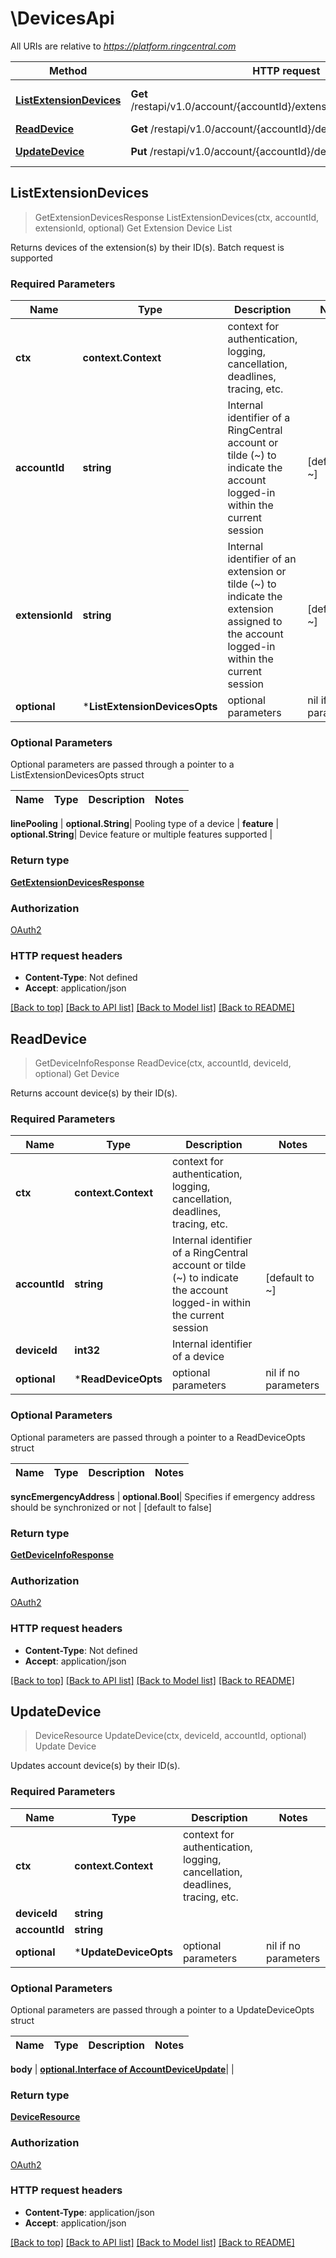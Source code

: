 # \DevicesApi

All URIs are relative to *https://platform.ringcentral.com*

Method | HTTP request | Description
------------- | ------------- | -------------
[**ListExtensionDevices**](DevicesApi.md#ListExtensionDevices) | **Get** /restapi/v1.0/account/{accountId}/extension/{extensionId}/device | Get Extension Device List
[**ReadDevice**](DevicesApi.md#ReadDevice) | **Get** /restapi/v1.0/account/{accountId}/device/{deviceId} | Get Device
[**UpdateDevice**](DevicesApi.md#UpdateDevice) | **Put** /restapi/v1.0/account/{accountId}/device/{deviceId} | Update Device



## ListExtensionDevices

> GetExtensionDevicesResponse ListExtensionDevices(ctx, accountId, extensionId, optional)
Get Extension Device List

Returns devices of the extension(s) by their ID(s). Batch request is supported

### Required Parameters


Name | Type | Description  | Notes
------------- | ------------- | ------------- | -------------
**ctx** | **context.Context** | context for authentication, logging, cancellation, deadlines, tracing, etc.
**accountId** | **string**| Internal identifier of a RingCentral account or tilde (~) to indicate the account logged-in within the current session | [default to ~]
**extensionId** | **string**| Internal identifier of an extension or tilde (~) to indicate the extension assigned to the account logged-in within the current session | [default to ~]
 **optional** | ***ListExtensionDevicesOpts** | optional parameters | nil if no parameters

### Optional Parameters

Optional parameters are passed through a pointer to a ListExtensionDevicesOpts struct


Name | Type | Description  | Notes
------------- | ------------- | ------------- | -------------


 **linePooling** | **optional.String**| Pooling type of a device | 
 **feature** | **optional.String**| Device feature or multiple features supported | 

### Return type

[**GetExtensionDevicesResponse**](GetExtensionDevicesResponse.md)

### Authorization

[OAuth2](../README.md#OAuth2)

### HTTP request headers

- **Content-Type**: Not defined
- **Accept**: application/json

[[Back to top]](#) [[Back to API list]](../README.md#documentation-for-api-endpoints)
[[Back to Model list]](../README.md#documentation-for-models)
[[Back to README]](../README.md)


## ReadDevice

> GetDeviceInfoResponse ReadDevice(ctx, accountId, deviceId, optional)
Get Device

Returns account device(s) by their ID(s).

### Required Parameters


Name | Type | Description  | Notes
------------- | ------------- | ------------- | -------------
**ctx** | **context.Context** | context for authentication, logging, cancellation, deadlines, tracing, etc.
**accountId** | **string**| Internal identifier of a RingCentral account or tilde (~) to indicate the account logged-in within the current session | [default to ~]
**deviceId** | **int32**| Internal identifier of a device | 
 **optional** | ***ReadDeviceOpts** | optional parameters | nil if no parameters

### Optional Parameters

Optional parameters are passed through a pointer to a ReadDeviceOpts struct


Name | Type | Description  | Notes
------------- | ------------- | ------------- | -------------


 **syncEmergencyAddress** | **optional.Bool**| Specifies if emergency address should be synchronized or not | [default to false]

### Return type

[**GetDeviceInfoResponse**](GetDeviceInfoResponse.md)

### Authorization

[OAuth2](../README.md#OAuth2)

### HTTP request headers

- **Content-Type**: Not defined
- **Accept**: application/json

[[Back to top]](#) [[Back to API list]](../README.md#documentation-for-api-endpoints)
[[Back to Model list]](../README.md#documentation-for-models)
[[Back to README]](../README.md)


## UpdateDevice

> DeviceResource UpdateDevice(ctx, deviceId, accountId, optional)
Update Device

Updates account device(s) by their ID(s).

### Required Parameters


Name | Type | Description  | Notes
------------- | ------------- | ------------- | -------------
**ctx** | **context.Context** | context for authentication, logging, cancellation, deadlines, tracing, etc.
**deviceId** | **string**|  | 
**accountId** | **string**|  | 
 **optional** | ***UpdateDeviceOpts** | optional parameters | nil if no parameters

### Optional Parameters

Optional parameters are passed through a pointer to a UpdateDeviceOpts struct


Name | Type | Description  | Notes
------------- | ------------- | ------------- | -------------


 **body** | [**optional.Interface of AccountDeviceUpdate**](AccountDeviceUpdate.md)|  | 

### Return type

[**DeviceResource**](DeviceResource.md)

### Authorization

[OAuth2](../README.md#OAuth2)

### HTTP request headers

- **Content-Type**: application/json
- **Accept**: application/json

[[Back to top]](#) [[Back to API list]](../README.md#documentation-for-api-endpoints)
[[Back to Model list]](../README.md#documentation-for-models)
[[Back to README]](../README.md)


